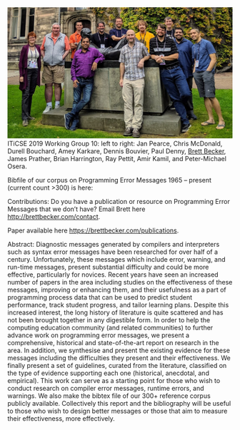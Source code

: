 <img src="iticse19-wg10.jpg" alt="working group photo" />
ITiCSE 2019 Working Group 10: left to right: Jan Pearce, Chris McDonald, Durell Bouchard, Amey Karkare, Dennis Bouvier, Paul Denny, <a href="https://www.brettbecker.com">Brett Becker</a>, James Prather, Brian Harrington, Ray Pettit, Amir Kamil, and Peter-Michael Osera.

Bibfile of our corpus on Programming Error Messages 1965 – present (current count >300) is here: <insert link here>

Contributions: Do you have a publication or resource on Programming Error Messages that we don’t have? Email Brett here <http://brettbecker.com/contact>.  

Paper available here <https://brettbecker.com/publications>. 

Abstract: Diagnostic messages generated by compilers and interpreters such as syntax error messages have been researched for over half of a century. Unfortunately, these messages which include error, warning, and run-time messages, present substantial difficulty and could be more effective, particularly for novices. Recent years have seen an increased number of papers in the area including studies on the effectiveness of these messages, improving or enhancing them, and their usefulness as a part of programming process data that can be used to predict student performance, track student progress, and tailor learning plans. Despite this increased interest, the long history of literature is quite scattered and has not been brought together in any digestible form. 
In order to help the computing education community (and related communities) to further advance work on programming error messages, we present a comprehensive, historical and state-of-the-art report on research in the area. In addition, we synthesise and present the existing evidence for these messages including the difficulties they present and their effectiveness. We finally present a set of guidelines, curated from the literature, classified on the type of  evidence supporting each one  (historical, anecdotal, and empirical). This work can serve as a starting point for those who wish to conduct research on compiler error messages, runtime errors, and warnings. We also make the bibtex file of our 300+ reference corpus publicly available. Collectively this report and the bibliography will be useful to those who wish to design better messages or those that aim to measure their effectiveness, more effectively.
